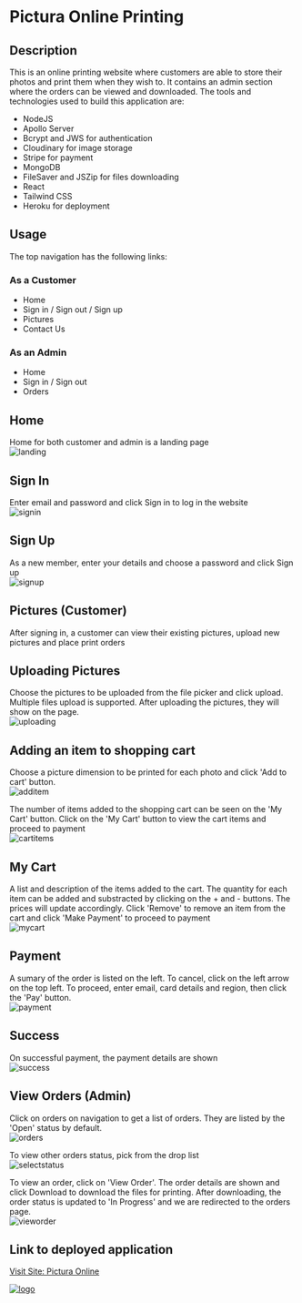 # Pictura Online Printing

## Description
This is an online printing website where customers are able to store their photos and print them when they wish to. It contains an admin section where the orders can be viewed and downloaded. The tools and technologies used to build this application are: 
- NodeJS
- Apollo Server
- Bcrypt and JWS for authentication
- Cloudinary for image storage
- Stripe for payment
- MongoDB 
- FileSaver and JSZip for files downloading
- React
- Tailwind CSS 
- Heroku for deployment

## Usage
The top navigation has the following links: 

### As a Customer
- Home
- Sign in / Sign out / Sign up
- Pictures
- Contact Us

### As an Admin
- Home
- Sign in / Sign out 
- Orders

## Home 
Home for both customer and admin is a landing page\
![landing](./client/src/assets/img/readme/landing_page.jpg)

## Sign In 
Enter email and password and click Sign in to log in the website\
![signin](./client/src/assets/img/readme/signin.jpg)

## Sign Up
As a new member, enter your details and choose a password and click Sign up\
![signup](./client/src/assets/img/readme/signup.jpg)

## Pictures (Customer)
After signing in, a customer can view their existing pictures, upload new pictures and place print orders

## Uploading Pictures
Choose the pictures to be uploaded from the file picker and click upload. Multiple files upload is supported. After uploading the pictures, they will show on the page.\
![uploading](./client/src/assets/img/readme/uploading.jpg)

## Adding an item to shopping cart
Choose a picture dimension to be printed for each photo and click 'Add to cart' button. \
![additem](./client/src/assets/img/readme/addtocart.jpg)

The number of items added to the shopping cart can be seen on the 'My Cart' button. Click on the 'My Cart' button to view the cart items and proceed to payment\
![cartitems](./client/src/assets/img/readme/cartitems.jpg)

## My Cart
A list and description of the items added to the cart. The quantity for each item can be added and substracted by clicking on the + and - buttons. The prices will update accordingly. Click 'Remove' to remove an item from the cart and click 'Make Payment' to proceed to payment\
![mycart](./client/src/assets/img/readme/mycart.jpg)

## Payment
A sumary of the order is listed on the left. To cancel, click on the left arrow on the top left. To proceed, enter email, card details and region, then click the 'Pay' button. \
![payment](./client/src/assets/img/readme/payment.jpg)

## Success
On successful payment, the payment details are shown\
![success](./client/src/assets/img/readme/success.jpg)

## View Orders (Admin)
Click on orders on navigation to get a list of orders. They are listed by the 'Open' status by default. \
![orders](./client/src/assets/img/readme/orders.jpg)

To view other orders status, pick from the drop list\
![selectstatus](./client/src/assets/img/readme/selectstatus.jpg)

To view an order, click on 'View Order'. The order details are shown and click Download to download the files for printing. After downloading, the order status is updated to 'In Progress' and we are redirected to the orders page. \
![vieworder](./client/src/assets/img/readme/vieworder.jpg)

## Link to deployed application
[Visit Site: Pictura Online](https://pictura-online.herokuapp.com/)

[![logo](./client/src/assets/img/readme/pilogo.png)](https://pictura-online.herokuapp.com/)

